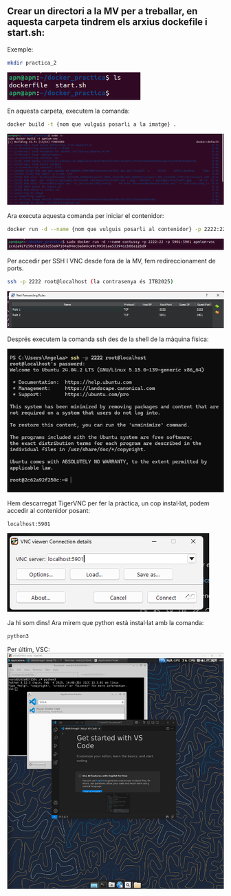 ## Crear un directori a la MV per a treballar, en aquesta carpeta tindrem els arxius dockefile i start.sh:
Exemple:
```bash
mkdir practica_2
```
![CAPTURA1](img/CAPTURA1.png)

En aquesta carpeta, executem la comanda:
```bash
docker build -t {nom que vulguis posarli a la imatge} .
```
![CAPTURA2](img/CAPTURA2.png)


Ara executa aquesta comanda per iniciar el contenidor:
```bash
docker run -d --name {nom que vulguis posarli al contenidor} -p 2222:22 -p 5901:5901 {nom que has escollit abans}
```

![CAPTURA3](img/CAPTURA3.png)  

Per accedir per SSH I VNC  desde fora de la MV, fem redireccionament de ports. 
```bash
ssh -p 2222 root@localhost (la contrasenya és ITB2025)
```
![CAPTURA4](img/CAPTURA4.png)

Després executem la comanda ssh des de la shell de la màquina física:

![CAPTURA5](img/CAPTURA5.png)

Hem descarregat TigerVNC per fer la pràctica, un cop instal·lat, podem accedir al contenidor posant:
```
localhost:5901
```
![CAPTURA6](img/CAPTURA6.png)

Ja hi som dins! Ara mirem que python està instal·lat amb la comanda:
```bash
python3
```
Per últim, VSC:
![CAPTURA7](img/CAPTURA7.png)
